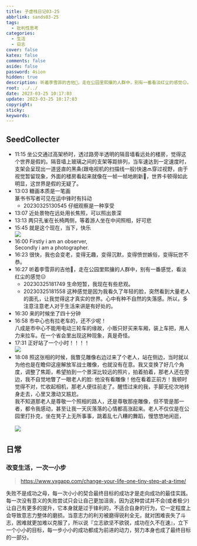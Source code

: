 ```yaml
---
title: 子虚栈日记03-25
abbrlink: sands03-25
tags:
  - 批判性思考
categories:
  - 生活
  - 日志
cover: false
katex: false
comments: false
aside: false
password: 4sion
hidden: true
description: 听着李雪菲的吉他🎸，走在公园里熙攘的人群中，别有一番看淡红尘的感觉😑。
root: ../../
date: 2023-03-25 10:17:03
update: 2023-03-25 10:17:03
copyright:
sticky:
keywords:
---
```


## SeedCollecter
- 11:15 坐公交通过高架桥时，透过路旁半透明的隔音墙看远处的楼房，觉得这个世界是假的。隔音墙上玻璃之间的支架等距排列，当车速达到一定速度时，支架会呈现出一道竖直的黑条(跟电视机的扫描线一般)快速🔜穿过视野，由于视觉暂留现象，外面的楼房看起来就像在一帧一帧地刷新🔄，世界卡顿得如此明显，这世界是假的无疑了。
- 13:03 糖画本质是一笔画<br>篆书书写者可见在运中锋时有抖动
    - 20230325130545 仔细观察是一种享受
- 13:07 近处景物在远处用长焦照，可以照出景深
- 13:13 两只孔雀在长椅两侧，等着游人坐在中间照相，好可悲
- 15:45 就是这个现在，当下，快乐<br>![](/images/20230304/Pasted%20Image%2020230325154500.jpeg)
- 16:00 Firstly i am an observer,<br>Secondly i am a photographer.
- 16:23 很快，我也会变老，变得无趣，变得沉默，变得愤世嫉俗，变得玩世不恭。
- 16:27 听着李雪菲的吉他🎸，走在公园里熙攘的人群中，别有一番感觉，看淡红尘的感觉😑
    - 20230325181749 生命短暂，我现在有些悲观。
    - 20230325181558 这种感觉是因为我看久了年轻的脸，突然看到大量老人的面孔，让我觉得这才真实的世界。心中有种不自然的失落感。所以，多注意注意老人对于生活来讲是有好处的。
- 16:30 来的时候坐了四十分钟
- 16:58 市中心也有拉老车的，还不少呢！<br>八成是市中心不能用电动三轮车的缘故，小贩只好买来车厢，装上车把，用人力来拉车。在一个省会里出现这种现象，真是奇怪。
- 17:31 正好站了一个小时！！！！<br>![](/images/20230304/Pasted%20Image%2020230325173115.jpeg)
- 18:08 照这张相的时候，我瞥见雕像右边过来了个老人，站在侧边，当时就以为他也是在瞻仰这座解放军战士雕像，也就没有在意。我又变换了好几个角度，调整了焦距，希望拍到一个景深比较远的照片，拍着拍着，那老人还在旁边，我不自觉地瞥了一眼老人的脸: 他没有看雕像！他在看着正前方！我顿时觉得不对，忙收起相机，那老人便往前走了。醒悟过来的我，手脚无伦次地转身走去，心里又激动又尴尬。<br>我不知道那老人是尊敬一个照相的路人，还是尊敬那座雕像，但不管是那一者，都令我感动，甚至让我一天灰落落的心情都高涨起来。老人不仅仅是在公园里打扑克，坐在凳子上无所事事，跳着乱七八糟的舞蹈，慢悠悠地闲逛，<br><br>![](/images/20230304/Pasted%20Image%2020230325175402.jpeg)


## 日常
### 改变生活，一次一小步
> https://www.yxgapp.com/change-your-life-one-tiny-step-at-a-time/

失败不是成功之母，每一次小小的契合最终目标的成功才是走向成功的最佳实践。每一次没有意义的失败尝试只会让自己更加沮丧，因为这种尝试并不会(或者极少)让自己有更多的提升，它本身就是过于锋利的，不适合自身的行为，它一定程度上会导致意志力整体的磨损。当意志力的利刃被磨得锐利全无，就对困难丧失了斗志，困难就更加难以克服了，所以说『立志欲坚不欲锐，成功在久不在速』，立下一个小小的目标，每一步小小的成功都成为前进的动力，努力本身也成了最终目标的一部分。